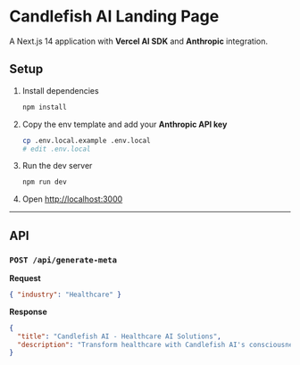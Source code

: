 # Candlefish AI Landing Page

A Next.js 14 application with **Vercel AI SDK** and **Anthropic** integration.

## Setup

1. Install dependencies

   ```bash
   npm install
   ```

2. Copy the env template and add your **Anthropic API key**

   ```bash
   cp .env.local.example .env.local
   # edit .env.local
   ```

3. Run the dev server

   ```bash
   npm run dev
   ```

4. Open <http://localhost:3000>

---

## API

### `POST /api/generate-meta`

**Request**

```json
{ "industry": "Healthcare" }
```

**Response**

```json
{
  "title": "Candlefish AI - Healthcare AI Solutions",
  "description": "Transform healthcare with Candlefish AI's consciousness-aligned solutions..."
}
```
